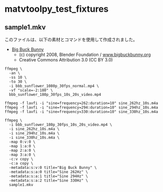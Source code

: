 # matvtoolpy_test_fixtures

## sample1.mkv

このファイルは、以下の素材とコマンドを使用して作成されました。

- [Big Buck Bunny](https://peach.blender.org/download/)
  - (c) copyright 2008, Blender Foundation / www.bigbuckbunny.org
  - Creative Commons Attribution 3.0 (CC BY 3.0)

```shell
ffmpeg \
  -an \
  -ss 10 \
  -to 30 \
  -i bbb_sunflower_1080p_30fps_normal.mp4 \
  -vf "scale=-2:180" \
  bbb_sunflower_180p_30fps_10s_20s_video.mp4

ffmpeg -f lavfi -i "sine=frequency=262:duration=10" sine_262hz_10s.m4a
ffmpeg -f lavfi -i "sine=frequency=294:duration=10" sine_294hz_10s.m4a
ffmpeg -f lavfi -i "sine=frequency=330:duration=10" sine_330hz_10s.m4a

ffmpeg \
  -i bbb_sunflower_180p_30fps_10s_20s_video.mp4 \
  -i sine_262hz_10s.m4a \
  -i sine_294hz_10s.m4a \
  -i sine_330hz_10s.m4a \
  -map 0:v:0 \
  -map 1:a:0 \
  -map 2:a:0 \
  -map 3:a:0 \
  -c:v copy \
  -c:a copy \
  -metadata:s:v:0 title="Big Buck Bunny" \
  -metadata:s:a:0 title="Sine 262Hz" \
  -metadata:s:a:1 title="Sine 294Hz" \
  -metadata:s:a:2 title="Sine 330Hz" \
  sample1.mkv
```
